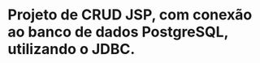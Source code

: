 Projeto de CRUD JSP, com conexão ao banco de dados PostgreSQL, utilizando o JDBC.
=====================

